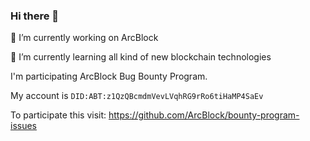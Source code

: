 ### Hi there 👋

🔭 I’m currently working on ArcBlock

🌱 I’m currently learning all kind of new blockchain technologies

I'm participating ArcBlock Bug Bounty Program.

My account is `DID:ABT:z1QzQBcmdmVevLVqhRG9rRo6tiHaMP4SaEv`

To participate this visit: https://github.com/ArcBlock/bounty-program-issues
<!--
**Jeanchen27/jeanchen27** is a ✨ _special_ ✨ repository because its `README.md` (this file) appears on your GitHub profile.

Here are some ideas to get you started:

- 🔭 I’m currently working on ...
- 🌱 I’m currently learning ...
- 👯 I’m looking to collaborate on ...
- 🤔 I’m looking for help with ...
- 💬 Ask me about ...
- 📫 How to reach me: ...
- 😄 Pronouns: ...
- ⚡ Fun fact: ...
-->
